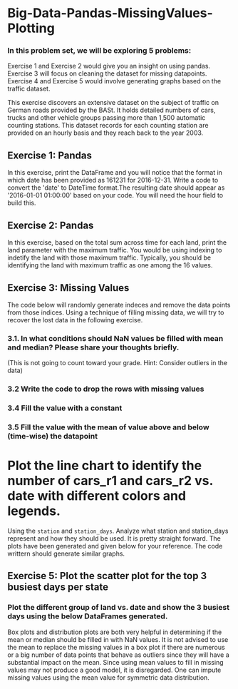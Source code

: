 # Big-Data-Pandas-MissingValues-Plotting

### In this problem set, we will be exploring 5 problems:

Exercise 1 and Exercise 2 would give you an insight on using pandas.  
Exercise 3 will focus on cleaning the dataset for missing datapoints.  
Exercise 4 and Exercise 5 would involve generating graphs based on the traffic dataset.

This exercise discovers an extensive dataset on the subject of traffic on German roads provided by the BASt. It holds detailed numbers of cars, trucks and other vehicle groups passing more than 1,500 automatic counting stations. This dataset records for each counting station are provided on an hourly basis and they reach back to the year 2003.

## Exercise 1: Pandas
In this exercise, print the DataFrame and you will notice that the format in which date has been provided as 161231 for 2016-12-31. Write a code to convert the 'date' to DateTime format.The resulting date should appear as '2016-01-01 01:00:00' based on your code.  You will need the hour field to build this.

## Exercise 2: Pandas
In this exercise, based on the total sum across time for each land, print the land parameter with the maximum traffic. You would be using indexing to indetify the land with those maximum traffic. Typically, you should be identifying the land with maximum traffic as one among the 16 values. 

## Exercise 3: Missing Values
The code below will randomly generate indeces and remove the data points from those indices. Using a technique of filling missing data, we will try to recover the lost data in the following exercise. 

### 3.1. In what conditions should NaN values be filled with mean and median? Please share your thoughts briefly.
(This is not going to count toward your grade. Hint: Consider outliers in the data)

### 3.2 Write the code to drop the rows with missing values

### 3.4 Fill the value with a constant

### 3.5 Fill the value with the mean of value above and below (time-wise) the datapoint

# Plot the line chart to identify the number of cars_r1 and cars_r2 vs. date with different colors and legends.

Using the `station` and `station_days`. Analyze what station and station_days represent and how they should be used. It is pretty straight forward.
The plots have been generated and given below for your reference. The code writtern should generate similar graphs. 

## Exercise 5: Plot the scatter plot for the top 3 busiest days per state
### Plot the different group of land vs. date and show the 3 busiest days using the below DataFrames generated.
Box plots and distribution plots are both very helpful in determining if the mean or median should be filled in with NaN values. It is not advised to use the mean to replace the missing values in a box plot if there are numerous or a big number of data points that behave as outliers since they will have a substantial impact on the mean. Since using mean values to fill in missing values may not produce a good model, it is disregarded. One can impute missing values using the mean value for symmetric data distribution. 
